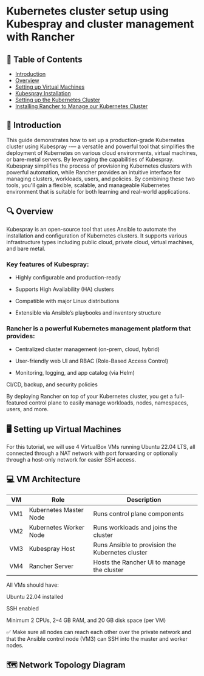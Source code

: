 # Kubernetes cluster setup using Kubespray and cluster management with Rancher
## 📑 Table of Contents

- [Introduction](##Introduction)
- [Overview](#verview)
- [Setting up Virtual Machines](#setting-up-virtual-machines)
- [Kubespray Installation](#kubespray-installation)
- [Setting up the Kubernetes Cluster](#setting-up-the-kubernetes-cluster)
- [Installing Rancher to Manage our Kubernetes Cluster](#installing-rancher-to-manage-our-kubernetes-cluster)

## 🧾 Introduction

This guide demonstrates how to set up a production-grade Kubernetes cluster using Kubespray -— a versatile and powerful tool that simplifies the deployment of Kubernetes on various cloud environments, virtual machines, or bare-metal servers. By leveraging the capabilities of Kubespray. Kubespray simplifies the process of provisioning Kubernetes clusters with powerful automation, while Rancher provides an intuitive interface for managing clusters, workloads, users, and policies.
By combining these two tools, you'll gain a flexible, scalable, and manageable Kubernetes environment that is suitable for both learning and real-world applications.

## 🔍 Overview

Kubespray is an open-source tool that uses Ansible to automate the installation and configuration of Kubernetes clusters. It supports various infrastructure types including public cloud, private cloud, virtual machines, and bare metal.

### Key features of Kubespray:

* Highly configurable and production-ready

* Supports High Availability (HA) clusters

* Compatible with major Linux distributions

* Extensible via Ansible’s playbooks and inventory structure

### Rancher is a powerful Kubernetes management platform that provides:

* Centralized cluster management (on-prem, cloud, hybrid)

* User-friendly web UI and RBAC (Role-Based Access Control)

* Monitoring, logging, and app catalog (via Helm)

CI/CD, backup, and security policies

By deploying Rancher on top of your Kubernetes cluster, you get a full-featured control plane to easily manage workloads, nodes, namespaces, users, and more.

## 🖥️ Setting up Virtual Machines

For this tutorial, we will use 4 VirtualBox VMs running Ubuntu 22.04 LTS, all connected through a NAT network with port forwarding or optionally through a host-only network for easier SSH access.

## 💻 VM Architecture
| VM  | Role                   | Description                                      |
| --- | ---------------------- | ------------------------------------------------ |
| VM1 | Kubernetes Master Node | Runs control plane components                    |
| VM2 | Kubernetes Worker Node | Runs workloads and joins the cluster             |
| VM3 | Kubespray Host         | Runs Ansible to provision the Kubernetes cluster |
| VM4 | Rancher Server         | Hosts the Rancher UI to manage the cluster       |

All VMs should have:

Ubuntu 22.04 installed

SSH enabled

Minimum 2 CPUs, 2–4 GB RAM, and 20 GB disk space (per VM)

✅ Make sure all nodes can reach each other over the private network and that the Ansible control node (VM3) can SSH into the master and worker nodes.

## 🗺️ Network Topology Diagram

